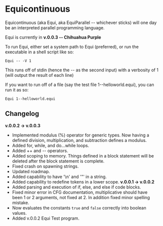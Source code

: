  # Equicontinuous
 Equicontinuous (aka Equi, aka EquiParallel -- whichever sticks) will one day be an interpreted parallel programming language.

 Equi is currently in **v.0.0.3 -- Chihuahua Purple**

 To run Equi, either set a system path to Equi (preferred), or run the executable in a shell script like so:

 ```
Equi -- -V 1
 ```

 This runs off of stdin (hence the -- as the second input) with a verbosity of 1 (will output the result of each line)

 If you want to run off of a file (say the test file 1--helloworld.equi), you can run it as so:

 ```
Equi 1--helloworld.equi
 ```


## Changelog
**v.0.0.2 -> v.0.0.3**  
  * Implemented modulus (%) operator for generic types. Now having a defined division, multiplication, and subtraction defines a modulus.
  * Added for, while, and do...while loops.
  * Added ++ and -- operators.
  * Added scoping to memory. Things defined in a block statement will be deleted after the block statement is complete.
  * Fixed crash on spawning strings.
  * Updated roadmap.
  * Added capability to have '\n' and '\"' in a string.
  * Added capability to redefine tokens in a lower scope.
**v.0.0.1 -> v.0.0.2**  
  * Added parsing and execution of if, else, and else if code blocks.  
  * Fixed minor error in CFG documentation, multiplicative should have been 1 or 2 arguments, not fixed at 2. In addition fixed minor spelling mistake.  
  * Now evaluates the constants `true` and `false` correctly into boolean values.  
  * Added v.0.0.2 Equi Test program.  

